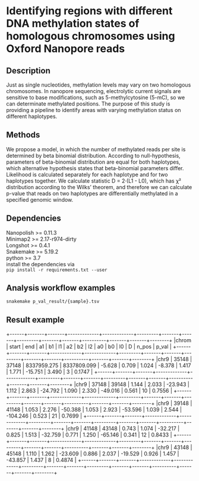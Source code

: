 # Identifying regions with different DNA methylation states of homologous chromosomes using Oxford Nanopore reads  

## Description  

Just as single nucleotides, methylation levels may vary on two homologous chromosomes. In nanopore sequencing, electrolytic current signals are sensitive to base modifications, such as 5-methylcytosine (5-mC), so we can determinate methylated positions. The purpose of this study is providing a pipeline to identify areas with varying methylation status on different haplotypes.  

## Methods

We propose a model, in which the number of methylated reads per site is determined by beta binomial distribution. According to null-hypothesis, parameters of beta-binomial distribution are equal for both haplotypes, which alternative hypothesis states that beta-binomial parameters differ. Likelihood is calculated separately for each haplotype and for two haplotypes together. We calculate statistic D = 2·(L1 - L0), which has χ² distribution according to the Wilks’ theorem, and therefore we can calculate p-value that reads on two haplotypes are differentially methylated in a specified genomic window.  

## Dependencies

Nanopolish >= 0.11.3  
Minimap2 >= 2.17-r974-dirty  
Longshot >= 0.4.1  
Snakemake >= 5.19.2  
python >= 3.7   
install the dependencies via  
```pip install -r requirements.txt --user```  

## Analysis workflow examples

```snakemake p_val_result/{sample}.tsv```

## Result example

+------+-------+-------+-------------+-------------+---------+-------+-------+---------+-------+-------+----------+-------+-------+--------+
|chrom | start | end   | a1          | b1	       | l1      | a2    | b2    | l2      | a0    | b0    | l0       | D     | n_pos | p_val  |
+------+-------+-------+-------------+-------------+---------+-------+-------+---------+-------+-------+----------+-------+-------+--------+
|chr9  | 35148 | 37148 | 8337959.275 | 8337809.099 | -5.628  | 0.709 | 1.024 | -8.378  | 1.417 | 1.771 | -15.751  | 3.490 | 3     | 0.1747 |
+------+-------+-------+-------------+-------------+---------+-------+-------+---------+-------+-------+----------+-------+-------+--------+
|chr9  | 37148 | 39148 | 1.144       | 2.033       | -23.943 | 1.112 | 2.863 | -24.792 | 1.090 | 2.330 | -49.016  | 0.561 | 10    | 0.7556 |
+------+-------+-------+-------------+-------------+---------+-------+-------+---------+-------+-------+----------+-------+-------+--------+
|chr9  | 39148 | 41148 | 1.053       | 2.276       | -50.388 | 1.053 | 2.923 | -53.596 | 1.039 | 2.544 | -104.246 | 0.523 | 21    | 0.7699 |
+------+-------+-------+-------------+-------------+---------+-------+-------+---------+-------+-------+----------+-------+-------+--------+
|chr9  | 41148 | 43148 | 0.743       | 1.074       | -32.217 | 0.825 | 1.513 | -32.759 | 0.771 | 1.250 | -65.146  | 0.341 | 12    | 0.8433 |
+------+-------+-------+-------------+-------------+---------+-------+-------+---------+-------+-------+----------+-------+-------+--------+
|chr9  | 43148 | 45148 | 1.110       | 1.262       | -23.609 | 0.886 | 2.037 | -19.529 | 0.926 | 1.457 | -43.857  | 1.437 | 8     | 0.4874 |
+------+-------+-------+-------------+-------------+---------+-------+-------+---------+-------+-------+----------+-------+-------+--------+
